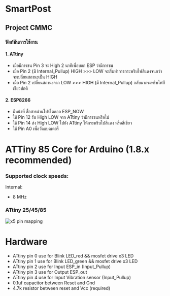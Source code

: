 # SmartPost
## Project CMMC

### ฟังก์ชันการใช้งาน
#### 1. ATtiny 
* เมื่อมีการชน Pin 3 จะ High 2 นาทีเพื่อบอก ESP ว่ามีการชน
* เมื่อ Pin 2 (มี Internal_Pullup) HIGH >>> LOW จะเริ่มทำการกระพริบไฟสีแดงจนกว่าจะเปลี่ยนสถานะเป็น HIGH
* เมื่อ Pin 2 เปลี่ยนสถานะจาก LOW >>> HIGH (มี Internal_Pullup) กลับมากระพริบไฟสีเขียวปกติ

#### 2. ESP8266 
* มีหน้าที่ สื่อสารผ่านโปรโตคอล ESP_NOW
* ใช้ Pin 12 รับ High LOW จาก ATtiny ว่ามีการชนหรือไม่
* ใช้ Pin 14 ส่ง High LOW ไปยัง ATtiny ให้กระพริบไปสีแดง หรือสีเขียว
* ใช้ Pin A0 เพื่อวัดแบตเตอรี่

 ATTiny 85 Core for Arduino (1.8.x recommended)
============

### Supported clock speeds:

Internal:
* 8 MHz

### ATtiny 25/45/85
![x5 pin mapping](http://drazzy.com/e/img/PinoutT85a.jpg "Arduino Pin Mapping for ATtiny 85/45/25")


Hardware
============

* ATtiny pin 0 use for Blink LED_red && mosfet drive x3 LED
* ATtiny pin 1 use for Blink LED_green && mosfet drive x3 LED
* ATtiny pin 2 use for Input ESP_in (Input_Pullup)
* ATtiny pin 3 use for Output ESP_out
* ATtiny pin 4 use for Input Vibration sensor (Input_Pullup)
* 0.1uf capacitor between Reset and Gnd
* 4.7k resistor between reset and Vcc (required)
